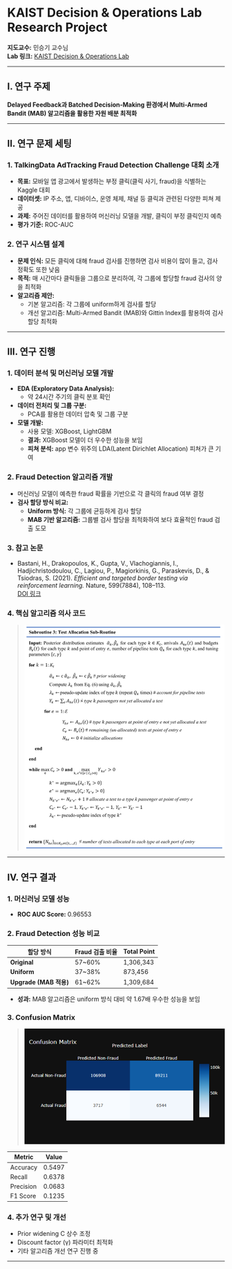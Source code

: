 # KAIST Decision & Operations Lab Research Project

**지도교수:** 민승기 교수님  
**Lab 링크:** [KAIST Decision & Operations Lab](http://do.kaist.ac.kr/)  

---

## I. 연구 주제

**Delayed Feedback과 Batched Decision-Making 환경에서 Multi-Armed Bandit (MAB) 알고리즘을 활용한 자원 배분 최적화**

---

## II. 연구 문제 세팅

### 1. TalkingData AdTracking Fraud Detection Challenge 대회 소개
- **목표:** 모바일 앱 광고에서 발생하는 부정 클릭(클릭 사기, fraud)을 식별하는 Kaggle 대회
- **데이터셋:** IP 주소, 앱, 디바이스, 운영 체제, 채널 등 클릭과 관련된 다양한 피쳐 제공
- **과제:** 주어진 데이터를 활용하여 머신러닝 모델을 개발, 클릭이 부정 클릭인지 예측
- **평가 기준:** ROC-AUC

### 2. 연구 시스템 설계
- **문제 인식:** 모든 클릭에 대해 fraud 검사를 진행하면 검사 비용이 많이 들고, 검사 정확도 또한 낮음
- **목적:** 매 시간마다 클릭들을 그룹으로 분리하여, 각 그룹에 할당할 fraud 검사의 양을 최적화
- **알고리즘 제안:** 
  - 기본 알고리즘: 각 그룹에 uniform하게 검사를 할당
  - 개선 알고리즘: Multi-Armed Bandit (MAB)와 Gittin Index를 활용하여 검사 할당 최적화

---

## III. 연구 진행

### 1. 데이터 분석 및 머신러닝 모델 개발
- **EDA (Exploratory Data Analysis):**  
  - 약 24시간 주기의 클릭 분포 확인
- **데이터 전처리 및 그룹 구분:**  
  - PCA를 활용한 데이터 압축 및 그룹 구분
- **모델 개발:**  
  - 사용 모델: XGBoost, LightGBM  
  - **결과:** XGBoost 모델이 더 우수한 성능을 보임  
  - **피쳐 분석:** app 변수 위주의 LDA(Latent Dirichlet Allocation) 피쳐가 큰 기여

### 2. Fraud Detection 알고리즘 개발
- 머신러닝 모델이 예측한 fraud 확률을 기반으로 각 클릭의 fraud 여부 결정
- **검사 할당 방식 비교:**  
  - **Uniform 방식:** 각 그룹에 균등하게 검사 할당  
  - **MAB 기반 알고리즘:** 그룹별 검사 할당을 최적화하여 보다 효율적인 fraud 검출 도모

### 3. 참고 논문
- Bastani, H., Drakopoulos, K., Gupta, V., Vlachogiannis, I., Hadjichristodoulou, C., Lagiou, P., Magiorkinis, G., Paraskevis, D., & Tsiodras, S. (2021). *Efficient and targeted border testing via reinforcement learning.* Nature, 599(7884), 108–113.  
  [DOI 링크](https://doi.org/10.1038/s41586-021-04014-z)

### 4. 핵심 알고리즘 의사 코드
> ![](https://github.com/icp1481/Decision-Operations-Lab/blob/main/images/%ED%95%B5%EC%8B%AC%20%EC%9D%98%EC%82%AC%EC%BD%94%EB%93%9C.png)
---

## IV. 연구 결과

### 1. 머신러닝 모델 성능
- **ROC AUC Score:** 0.96553

### 2. Fraud Detection 성능 비교
| 할당 방식  | Fraud 검출 비율 | Total Point      |
|------------|-----------------|------------------|
| **Original**   | 57~60%          | 1,306,343        |
| **Uniform**    | 37~38%          | 873,456          |
| **Upgrade (MAB 적용)** | 61~62%          | 1,309,684        |

- **성과:** MAB 알고리즘은 uniform 방식 대비 약 1.67배 우수한 성능을 보임

### 3. Confusion Matrix
> ![](https://github.com/icp1481/Decision-Operations-Lab/blob/main/images/%EC%97%B0%EA%B5%AC%EA%B2%B0%EA%B3%BC%20-%20confusion%20matrix.png)

| Metric    | Value   |
|-----------|---------|
| Accuracy  | 0.5497  |
| Recall    | 0.6378  |
| Precision | 0.0683  |
| F1 Score  | 0.1235  |

### 4. 추가 연구 및 개선
- Prior widening C 상수 조정
- Discount factor (γ) 파라미터 최적화
- 기타 알고리즘 개선 연구 진행 중

---
